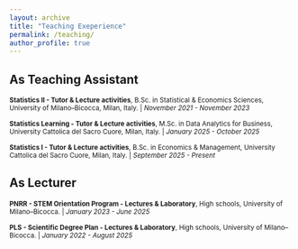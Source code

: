 ```yaml
---
layout: archive
title: "Teaching Exeperience"
permalink: /teaching/
author_profile: true
---
```


<!---
teaching.html

{% include base_path %}

{% for post in site.teaching reversed %}
  {% include archive-single.html %}
{% endfor %}
--->

## As Teaching Assistant

<sub>**Statistics II - Tutor & Lecture activities**, B.Sc. in Statistical & Economics Sciences, University of Milano–Bicocca, Milan, Italy. | *November 2021 - November 2023* 

<sub>**Statistics Learning - Tutor & Lecture activities**, M.Sc. in Data Analytics for Business, University Cattolica del Sacro Cuore, Milan, Italy. | *January 2025 - October 2025* 

<sub>**Statistics I - Tutor & Lecture activities**, B.Sc. in Economics & Management, University Cattolica del Sacro Cuore, Milan, Italy. | *September 2025 - Present* 
  
  
## As Lecturer

<sub>**PNRR - STEM Orientation Program - Lectures & Laboratory**, High schools, University of Milano–Bicocca. | *January 2023 - June 2025*</sub>  

<sub>**PLS - Scientific Degree Plan - Lectures & Laboratory**, High schools, University of Milano–Bicocca. | *January 2022 - August 2025*</sub>


<!---

<sub>**PNRR - Orientation Program - Lectures & Laboratory**, High schools, University of Milano–Bicocca. | *September 2024 - May 2025*</sub>  

<sub>**PLS - Scientific Degree Plan - Lectures & Laboratory**, High schools, University of Milano–Bicocca. | *February - May 2025*</sub>

<sub>**PNRR - Orientation Program - Lectures & Laboratory**, High schools, University of Milano–Bicocca. | *February - March 2023*</sub>  

<sub>**PLS - Scientific Degree Plan - Lectures & Laboratory**, High schools, University of Milano–Bicocca. | *February - May 2023*</sub>

<sub>**PLS - Scientific Degree Plan - Lectures & Laborarory**, High schools, University of Milano–Bicocca. | *June - July 2022*</sub>

<sub>**PLS - Scientific Degree Plan - Laboratory**, High schools, University of Milano–Bicocca. | *March - May 2022*</sub>
  
<sub>**PLS - Scientific Degree Plan - Lectures & Laboratory**, High schools, University of Milano–Bicocca. | *February - May 2022*</sub>
  
--->




